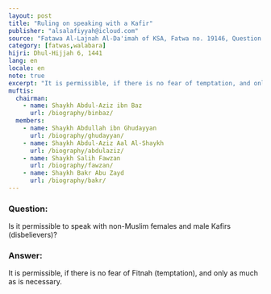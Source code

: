 ```yaml
---
layout: post
title: "Ruling on speaking with a Kafir"
publisher: "alsalafiyyah@icloud.com"
source: "Fatawa Al-Lajnah Al-Da'imah of KSA, Fatwa no. 19146, Question 4"
category: [fatwas,walabara]
hijri: Dhul-Hijjah 6, 1441
lang: en
locale: en
note: true
excerpt: "It is permissible, if there is no fear of temptation, and only as much as is necessary."
muftis:
  chairman: 
    - name: Shaykh Abdul-Aziz ibn Baz
      url: /biography/binbaz/
  members: 
    - name: Shaykh Abdullah ibn Ghudayyan
      url: /biography/ghudayyan/
    - name: Shaykh Abdul-Aziz Aal Al-Shaykh
      url: /biography/abdulaziz/
    - name: Shaykh Salih Fawzan
      url: /biography/fawzan/
    - name: Shaykh Bakr Abu Zayd
      url: /biography/bakr/
---
```


### Question: 

Is it permissible to speak with non-Muslim females and male Kafirs (disbelievers)?

### Answer:

It is permissible, if there is no fear of Fitnah (temptation), and only as much as is necessary.
